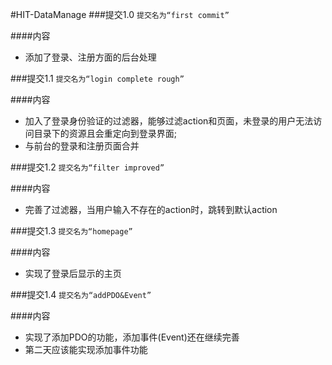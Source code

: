 #HIT-DataManage
###提交1.0
`提交名为“first commit”`

####内容
* 添加了登录、注册方面的后台处理

###提交1.1
`提交名为“login complete rough”`

####内容
* 加入了登录身份验证的过滤器，能够过滤action和页面，未登录的用户无法访问目录下的资源且会重定向到登录界面;
* 与前台的登录和注册页面合并

###提交1.2
`提交名为“filter improved”`

####内容
* 完善了过滤器，当用户输入不存在的action时，跳转到默认action

###提交1.3
`提交名为“homepage”`

####内容
* 实现了登录后显示的主页

###提交1.4
`提交名为“addPDO&Event”`

####内容
* 实现了添加PDO的功能，添加事件(Event)还在继续完善
* 第二天应该能实现添加事件功能




